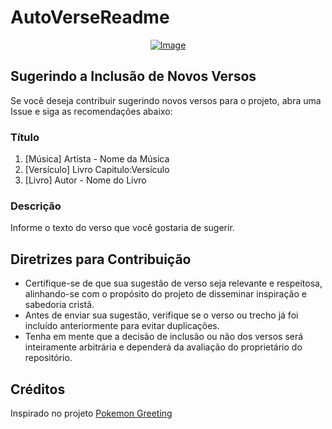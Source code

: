 # AutoVerseReadme

<p align="center">
    <a href="https://git.io/typing-svg">
        <img src="https://readme-typing-svg.demolab.com/?separator=;&font=Fira+Code&height=360&width=500&size=20&pause=100&color=A9FEF7&center=True&vCenter=True&multiline=True&duration=1500&repeat=True&lines=E+todos+os+que%3Bpor+minha+causa%3Bdeixarem+casas%3Birm%C3%A3os%2C+irm%C3%A3s%2C%3Bpai%2C+m%C3%A3e%2C+filhos+ou+terras%3Breceber%C3%A3o+cem+vezes+mais%3Be+tamb%C3%A9m+a+vida+eterna.%3BMuitos+que+agora+s%C3%A3o+os+primeiros%3Bser%C3%A3o+os+%C3%BAltimos%2C%3Be+muitos+que+agora+s%C3%A3o+os+%C3%BAltimos%3Bser%C3%A3o+os+primeiros.%3B%E2%9C%9D%EF%B8%8F+Mateus+19%3A29-30+%E2%9C%9D%EF%B8%8F" alt="Image" />
    </a>
</p>

## Sugerindo a Inclusão de Novos Versos

Se você deseja contribuir sugerindo novos versos para o projeto, abra uma Issue e siga as recomendações abaixo:

### Título

1. [Música] Artista - Nome da Música
2. [Versículo] Livro Capitulo:Versículo
3. [Livro] Autor - Nome do Livro

### Descrição

Informe o texto do verso que você gostaria de sugerir.

## Diretrizes para Contribuição

- Certifique-se de que sua sugestão de verso seja relevante e respeitosa, alinhando-se com o propósito do projeto de disseminar inspiração e sabedoria cristã.
- Antes de enviar sua sugestão, verifique se o verso ou trecho já foi incluído anteriormente para evitar duplicações.
- Tenha em mente que a decisão de inclusão ou não dos versos será inteiramente arbitrária e dependerá da avaliação do proprietário do repositório.

## Créditos

Inspirado no projeto [Pokemon Greeting](https://github.com/isyuricunha/pokemon-greeting)